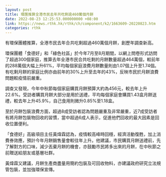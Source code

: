 ```yaml
---
layout: post
title: 環團推算全港市民去年共吃剩逾460萬個月餅
date: 2022-08-23 12:25:53.000000000 +08:00
link: https://news.rthk.hk/rthk/ch/component/k2/1663609-20220823.htm
categories: rthk
---
```


有環保團體推算，全港市民去年合共吃剩超過460萬個月餅，創歷年調查新高。

環保團體「食德好」和「綠色社區」於今年7月至8月期間，以網上問卷形式訪問了超過300個家庭，推算去年全港市民合共吃剩的月餅數量超過464萬個，較前年的288萬個大幅上升61%，平均每個家庭浪費月餅數量則由1.07個上升至1.74個。有吃剩月餅的家庭比例亦由前年的30%上升至去年的43%，反映市民於月餅浪費問題較疫情前嚴重。

調查又發現，今年中秋節每個家庭購買月餅預算大約為456元，較去年上升22.6%。受訪者購買月餅大部分是用於送禮，平均每個家庭會購買1.43盒月餅送禮，較去年上升45.9%，自己食用則微升0.85%至1.18盒。

至於月餅包裝浪費方面，超過8成受訪者認為問題嚴重及非常嚴重，近7成受訪者有將月餅包裝物回收的習慣，當中超過6成人表示，促進他們回收的最大因素是回收位置便利。

「食德好」高級項目主任黃煒霖認為，疫情較高峰時回穩，經濟活動復甦，加上消費券效應，預計今年月餅銷售量會較往年上升。他建議，市民購買月餅送禮前，先了解對方的口味，減少丟棄月餅的機會，亦鼓勵市民將多出來的月餅，在中秋節之前贈送給朋友或基層社群。

黃煒霖又建議，月餅生產商盡量用簡約包裝及可回收物料，亦建議政府研究立法規管包裝，並加強環保宣傳。

